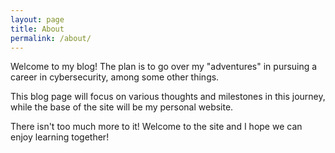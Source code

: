 ```yaml
---
layout: page
title: About
permalink: /about/
---
```


Welcome to my blog! The plan is to go over my "adventures" in pursuing a career in cybersecurity, among some other things.

This blog page will focus on various thoughts and milestones in this journey, while the base of the site will be my personal website.

There isn't too much more to it! Welcome to the site and I hope we can enjoy learning together!